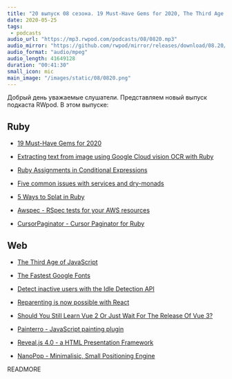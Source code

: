 ```yaml
---
title: "20 выпуск 08 сезона. 19 Must-Have Gems for 2020, The Third Age of JavaScript, Awspec, Painterro, Reveal.js, NanoPop и прочее"
date: 2020-05-25
tags:
 - podcasts
audio_url: "https://mp3.rwpod.com/podcasts/08/0820.mp3"
audio_mirror: "https://github.com/rwpod/mirror/releases/download/08.20/0820.mp3"
audio_format: "audio/mpeg"
audio_length: 41649128
duration: "00:41:30"
small_icon: mic
main_image: "/images/static/08/0820.png"
---
```


Добрый день уважаемые слушатели. Представляем новый выпуск подкаста RWpod. В этом выпуске:

## Ruby

 - [19 Must-Have Gems for 2020](https://robrace.dev/must-have-gems-for-saas-2020/)
 - [Extracting text from image using Google Cloud vision OCR with Ruby](https://www.botreetechnologies.com/blog/extracting-text-from-image-using-google-cloud-vision-ocr-with-ruby)
 - [Ruby Assignments in Conditional Expressions](https://julienchien.com/posts/assignments-in-conditional-expressions/)


 - [Five common issues with services and dry-monads](https://www.davydovanton.com/2020/05/19/five-common-issues-with-services-and-dry-monads/)
 - [5 Ways to Splat in Ruby](https://hint.io/blog/5-ways-to-splat-in-ruby)
 - [Awspec - RSpec tests for your AWS resources](https://github.com/k1LoW/awspec)
 - [CursorPaginator - Cursor Paginator for Ruby](https://github.com/bongloy/cursor_paginator)

## Web

 - [The Third Age of JavaScript](https://www.swyx.io/writing/js-third-age/)
 - [The Fastest Google Fonts](https://csswizardry.com/2020/05/the-fastest-google-fonts/)
 - [Detect inactive users with the Idle Detection API](https://web.dev/idle-detection/)
 - [Reparenting is now possible with React](https://dev.to/paolimi/reparenting-is-now-possible-with-react-3ci0)


 - [Should You Still Learn Vue 2 Or Just Wait For The Release Of Vue 3?](https://modernweb.com/learn-vue-2-wait-release-vue-3/)
 - [Painterro - JavaScript painting plugin](https://github.com/devforth/painterro)
 - [Reveal.js 4.0 - a HTML Presentation Framework](https://revealjs.com/#/)
 - [NanoPop - Minimalisic, Small Positioning Engine](https://simonwep.github.io/nanopop/)

READMORE
